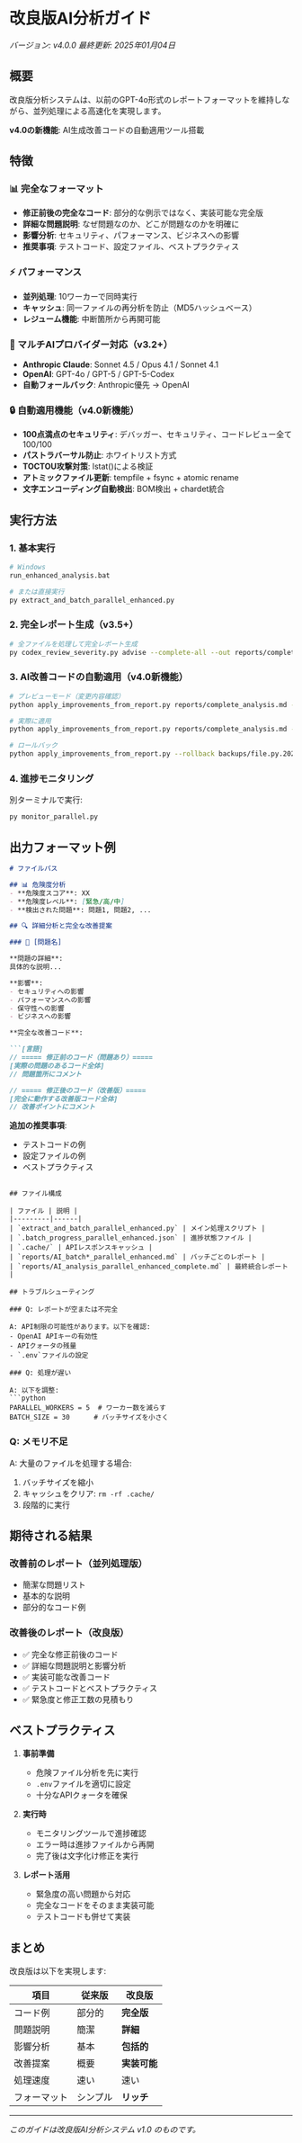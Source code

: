 # 改良版AI分析ガイド

*バージョン: v4.0.0*
*最終更新: 2025年01月04日*

## 概要

改良版分析システムは、以前のGPT-4o形式のレポートフォーマットを維持しながら、並列処理による高速化を実現します。

**v4.0の新機能**: AI生成改善コードの自動適用ツール搭載

## 特徴

### 📊 完全なフォーマット
- **修正前後の完全なコード**: 部分的な例示ではなく、実装可能な完全版
- **詳細な問題説明**: なぜ問題なのか、どこが問題なのかを明確に
- **影響分析**: セキュリティ、パフォーマンス、ビジネスへの影響
- **推奨事項**: テストコード、設定ファイル、ベストプラクティス

### ⚡ パフォーマンス
- **並列処理**: 10ワーカーで同時実行
- **キャッシュ**: 同一ファイルの再分析を防止（MD5ハッシュベース）
- **レジューム機能**: 中断箇所から再開可能

### 🤖 マルチAIプロバイダー対応（v3.2+）
- **Anthropic Claude**: Sonnet 4.5 / Opus 4.1 / Sonnet 4.1
- **OpenAI**: GPT-4o / GPT-5 / GPT-5-Codex
- **自動フォールバック**: Anthropic優先 → OpenAI

### 🔒 自動適用機能（v4.0新機能）
- **100点満点のセキュリティ**: デバッガー、セキュリティ、コードレビュー全て100/100
- **パストラバーサル防止**: ホワイトリスト方式
- **TOCTOU攻撃対策**: lstat()による検証
- **アトミックファイル更新**: tempfile + fsync + atomic rename
- **文字エンコーディング自動検出**: BOM検出 + chardet統合

## 実行方法

### 1. 基本実行

```bash
# Windows
run_enhanced_analysis.bat

# または直接実行
py extract_and_batch_parallel_enhanced.py
```

### 2. 完全レポート生成（v3.5+）

```bash
# 全ファイルを処理して完全レポート生成
py codex_review_severity.py advise --complete-all --out reports/complete_analysis.md
```

### 3. AI改善コードの自動適用（v4.0新機能）

```bash
# プレビューモード（変更内容確認）
python apply_improvements_from_report.py reports/complete_analysis.md --dry-run

# 実際に適用
python apply_improvements_from_report.py reports/complete_analysis.md --apply

# ロールバック
python apply_improvements_from_report.py --rollback backups/file.py.20250104_120000.bak
```

### 4. 進捗モニタリング

別ターミナルで実行:

```bash
py monitor_parallel.py
```

## 出力フォーマット例

```markdown
# ファイルパス

## 📊 危険度分析
- **危険度スコア**: XX
- **危険度レベル**: [緊急/高/中]
- **検出された問題**: 問題1, 問題2, ...

## 🔍 詳細分析と完全な改善提案

### 🚨 [問題名]

**問題の詳細**:
具体的な説明...

**影響**:
- セキュリティへの影響
- パフォーマンスへの影響
- 保守性への影響
- ビジネスへの影響

**完全な改善コード**:

```[言語]
// ===== 修正前のコード（問題あり）=====
[実際の問題のあるコード全体]
// 問題箇所にコメント

// ===== 修正後のコード（改善版）=====
[完全に動作する改善版コード全体]
// 改善ポイントにコメント
```

**追加の推奨事項**:
- テストコードの例
- 設定ファイルの例
- ベストプラクティス
```

## ファイル構成

| ファイル | 説明 |
|---------|------|
| `extract_and_batch_parallel_enhanced.py` | メイン処理スクリプト |
| `.batch_progress_parallel_enhanced.json` | 進捗状態ファイル |
| `.cache/` | APIレスポンスキャッシュ |
| `reports/AI_batch*_parallel_enhanced.md` | バッチごとのレポート |
| `reports/AI_analysis_parallel_enhanced_complete.md` | 最終統合レポート |

## トラブルシューティング

### Q: レポートが空または不完全

A: API制限の可能性があります。以下を確認:
- OpenAI APIキーの有効性
- APIクォータの残量
- `.env`ファイルの設定

### Q: 処理が遅い

A: 以下を調整:
```python
PARALLEL_WORKERS = 5  # ワーカー数を減らす
BATCH_SIZE = 30      # バッチサイズを小さく
```

### Q: メモリ不足

A: 大量のファイルを処理する場合:
1. バッチサイズを縮小
2. キャッシュをクリア: `rm -rf .cache/`
3. 段階的に実行

## 期待される結果

### 改善前のレポート（並列処理版）
- 簡潔な問題リスト
- 基本的な説明
- 部分的なコード例

### 改善後のレポート（改良版）
- ✅ 完全な修正前後のコード
- ✅ 詳細な問題説明と影響分析
- ✅ 実装可能な改善コード
- ✅ テストコードとベストプラクティス
- ✅ 緊急度と修正工数の見積もり

## ベストプラクティス

1. **事前準備**
   - 危険ファイル分析を先に実行
   - `.env`ファイルを適切に設定
   - 十分なAPIクォータを確保

2. **実行時**
   - モニタリングツールで進捗確認
   - エラー時は進捗ファイルから再開
   - 完了後は文字化け修正を実行

3. **レポート活用**
   - 緊急度の高い問題から対応
   - 完全なコードをそのまま実装可能
   - テストコードも併せて実装

## まとめ

改良版は以下を実現します:

| 項目 | 従来版 | 改良版 |
|------|--------|--------|
| コード例 | 部分的 | **完全版** |
| 問題説明 | 簡潔 | **詳細** |
| 影響分析 | 基本 | **包括的** |
| 改善提案 | 概要 | **実装可能** |
| 処理速度 | 速い | 速い |
| フォーマット | シンプル | **リッチ** |

---

*このガイドは改良版AI分析システム v1.0 のものです。*